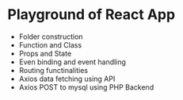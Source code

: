 # Playground of React App

- Folder construction
- Function and Class
- Props and State
- Even binding and event handling
- Routing functinalities
- Axios data fetching using API
- Axios POST to mysql using PHP Backend
